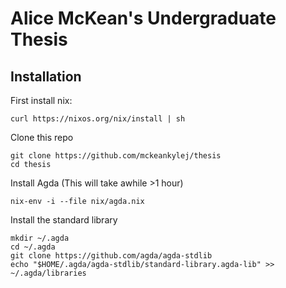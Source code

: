 # Alice McKean's Undergraduate Thesis

## Installation
First install nix:
```
curl https://nixos.org/nix/install | sh
```
Clone this repo
```
git clone https://github.com/mckeankylej/thesis
cd thesis
```
Install Agda (This will take awhile >1 hour)
```
nix-env -i --file nix/agda.nix
```
Install the standard library
```
mkdir ~/.agda
cd ~/.agda
git clone https://github.com/agda/agda-stdlib
echo "$HOME/.agda/agda-stdlib/standard-library.agda-lib" >> ~/.agda/libraries
```

